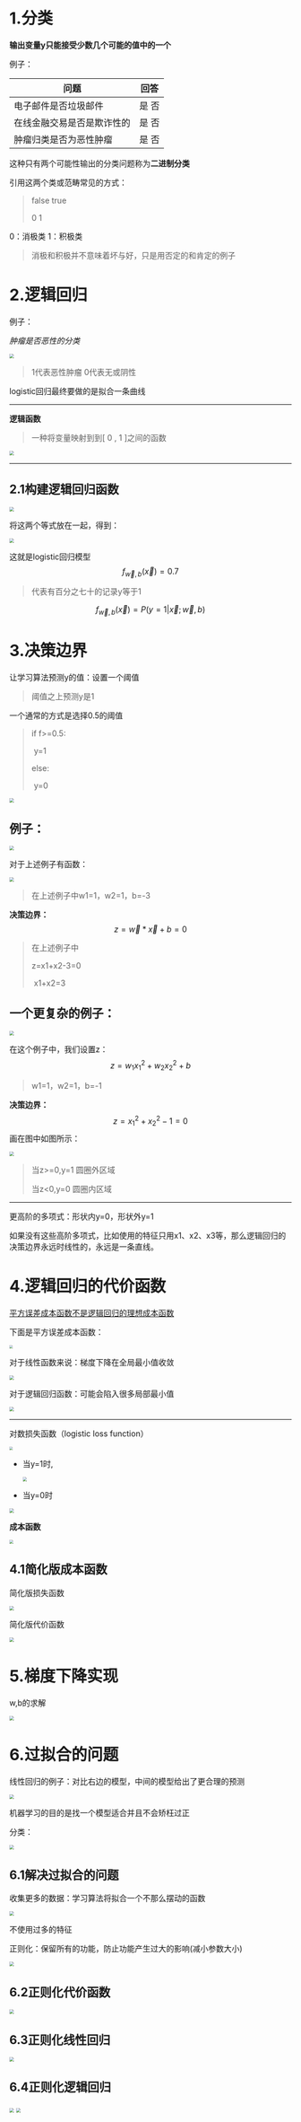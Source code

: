 # 1.分类

**输出变量y只能接受少数几个可能的值中的一个**

例子：

| 问题                       | 回答  |
| -------------------------- | ----- |
| 电子邮件是否垃圾邮件       | 是 否 |
| 在线金融交易是否是欺诈性的 | 是 否 |
| 肿瘤归类是否为恶性肿瘤     | 是 否 |

这种只有两个可能性输出的分类问题称为**二进制分类**

引用这两个类或范畴常见的方式：

> false true
>
> 0       1

0：消极类	1：积极类

> 消极和积极并不意味着坏与好，只是用否定的和肯定的例子



# 2.逻辑回归

例子：

*肿瘤是否恶性的分类*

<img src="./image/1.jpg" style="zoom:50%;" />

> 1代表恶性肿瘤	0代表无或阴性

logistic回归最终要做的是拟合一条曲线



---

**逻辑函数**

> 一种将变量映射到到[ 0 , 1 ]之间的函数

<img src="./image/2.jpg" style="zoom:50%;" />

---



## 2.1构建逻辑回归函数

<img src="image/3.jpg" style="zoom:50%;" />

将这两个等式放在一起，得到：

<img src="image/4.jpg" style="zoom:50%;" />

这就是logistic回归模型
$$
f_{\vec{w},b}(\vec{x})=0.7
$$

> 代表有百分之七十的记录y等于1

$$
f_{\vec{w},b}(\vec{x})=P(y=1|\vec{x};\vec{w},b)
$$

# 3.决策边界

让学习算法预测y的值：设置一个阈值

> 阈值之上预测y是1

一个通常的方式是选择0.5的阈值

> if f>=0.5:
>
> ​	y=1
>
> else:
>
> ​	y=0

<img src="image/5.jpg" style="zoom:50%;" />

## 例子：

<img src="image/6.jpg" style="zoom:50%;" />

对于上述例子有函数：

<img src="image/7.jpg" style="zoom:50%;" />

>在上述例子中w1=1，w2=1，b=-3

**决策边界：**
$$
z=\vec{w}*\vec{x}+b=0
$$

> 在上述例子中
>
> z=x1+x2-3=0
>
> ​	x1+x2=3

## 一个更复杂的例子：

<img src="image/8.jpg" style="zoom:50%;" />

在这个例子中，我们设置z：
$$
z=w_{1}x_{1}^2+w_{2}x_{2}^2+b
$$

>w1=1，w2=1，b=-1

**决策边界：**
$$
z=x_{1}^2+x_{2}^2-1=0
$$
画在图中如图所示：

<img src="image/9.jpg" style="zoom:50%;" />

> 当z>=0,y=1	圆圈外区域
>
> 当z<0,y=0	圆圈内区域



---

更高阶的多项式：形状内y=0，形状外y=1

如果没有这些高阶多项式，比如使用的特征只用x1、x2、x3等，那么逻辑回归的决策边界永远时线性的，永远是一条直线。

# 4.逻辑回归的代价函数

<u>平方误差成本函数不是逻辑回归的理想成本函数</u>

下面是平方误差成本函数：

<img src="image/12.jpg" style="zoom:40%;" />

对于线性函数来说：梯度下降在全局最小值收敛

<img src="image/10.jpg" style="zoom:50%;" />

对于逻辑回归函数：可能会陷入很多局部最小值

<img src="image/11.jpg" style="zoom:50%;" />

---

对数损失函数（logistic loss function）

<img src="image/13.jpg" style="zoom:40%;" />

* 当y=1时,

  <img src="image/14.jpg" style="zoom:45%;" />

* 当y=0时

<img src="image/15.jpg" style="zoom:50%;" />

**成本函数**

<img src="image/16.jpg" style="zoom:45%;" />

## 4.1简化版成本函数

简化版损失函数

<img src="image/17.jpg" style="zoom:50%;" />

简化版代价函数

<img src="image/18.jpg" style="zoom:50%;" />

# 5.梯度下降实现

w,b的求解

<img src="image/20.jpg" style="zoom:50%;" />

# 6.过拟合的问题

线性回归的例子：对比右边的模型，中间的模型给出了更合理的预测

<img src="image/21.jpg" style="zoom:50%;" />

机器学习的目的是找一个模型适合并且不会矫枉过正

分类：

<img src="image/22.png" style="zoom:50%;" />

## 6.1解决过拟合的问题

收集更多的数据：学习算法将拟合一个不那么摆动的函数

<img src="image/23.jpg" style="zoom:50%;" />

不使用过多的特征

正则化：保留所有的功能，防止功能产生过大的影响(减小参数大小)

<img src="image/24.jpg" style="zoom:50%;" />

## 6.2正则化代价函数

<img src="image/25.jpg" style="zoom:50%;" />

## 6.3正则化线性回归

<img src="image/26.jpg" style="zoom:50%;" />

## 6.4正则化逻辑回归

<img src="image/27.jpg" style="zoom:50%;" />

<img src="image/28.jpg" style="zoom:50%;" />
